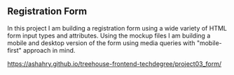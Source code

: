 ## Registration Form
In this project I am building a registration form using a wide variety of HTML form input types and attributes. Using the mockup files I am building a mobile and desktop version of the form using media queries with "mobile-first" approach in mind.

https://ashahry.github.io/treehouse-frontend-techdegree/project03_form/

